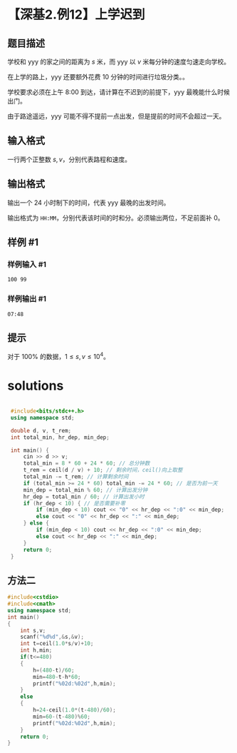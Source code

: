 # 【深基2.例12】上学迟到

## 题目描述

学校和 yyy 的家之间的距离为 $s$ 米，而 yyy 以 $v$ 米每分钟的速度匀速走向学校。

在上学的路上，yyy 还要额外花费 $10$ 分钟的时间进行垃圾分类。。

学校要求必须在上午 $\textrm{8:00}$  到达，请计算在不迟到的前提下，yyy 最晚能什么时候出门。

由于路途遥远，yyy 可能不得不提前一点出发，但是提前的时间不会超过一天。

## 输入格式

一行两个正整数 $s,v$，分别代表路程和速度。

## 输出格式

输出一个 $24$ 小时制下的时间，代表 yyy 最晚的出发时间。

输出格式为 $\texttt{HH:MM}$，分别代表该时间的时和分。必须输出两位，不足前面补 $0$。

## 样例 #1

### 样例输入 #1

```
100 99
```

### 样例输出 #1

```
07:48
```

## 提示

对于 $100\%$ 的数据，$1 \le s,v \le 10^4$。


# solutions
```cpp

 #include<bits/stdc++.h>
 using namespace std;

 double d, v, t_rem;
 int total_min, hr_dep, min_dep;

 int main() {
     cin >> d >> v;
     total_min = 8 * 60 + 24 * 60; // 总分钟数
     t_rem = ceil(d / v) + 10; // 剩余时间，ceil()向上取整
     total_min -= t_rem; // 计算剩余时间
     if (total_min >= 24 * 60) total_min -= 24 * 60; // 是否为前一天
     min_dep = total_min % 60; // 计算出发分钟
     hr_dep = total_min / 60; // 计算出发小时
     if (hr_dep < 10) { // 是否需要补零
         if (min_dep < 10) cout << "0" << hr_dep << ":0" << min_dep;
         else cout << "0" << hr_dep << ":" << min_dep;
     } else {
         if (min_dep < 10) cout << hr_dep << ":0" << min_dep;
         else cout << hr_dep << ":" << min_dep;
     }
     return 0;
 }
```
## 方法二
```cpp
#include<cstdio>
#include<cmath>
using namespace std;
int main()
{
    int s,v;
    scanf("%d%d",&s,&v);
    int t=ceil(1.0*s/v)+10;
    int h,min;
    if(t<=480)
    {
        h=(480-t)/60;
        min=480-t-h*60;
        printf("%02d:%02d",h,min);
    }
    else
    {
        h=24-ceil(1.0*(t-480)/60);
        min=60-(t-480)%60;
        printf("%02d:%02d",h,min);
    }
    return 0;
}
```
